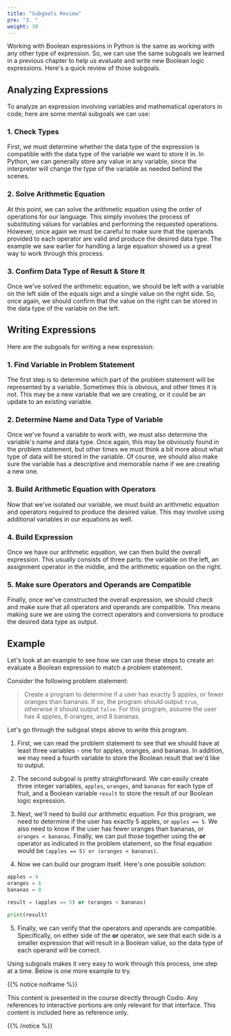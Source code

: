 ```yaml
---
title: "Subgoals Review"
pre: "3. "
weight: 30
---
```


Working with Boolean expressions in Python is the same as working with any other type of expression. So, we can use the same subgoals we learned in a previous chapter to help us evaluate and write new Boolean logic expressions. Here's a quick review of those subgoals.

## Analyzing Expressions

To analyze an expression involving variables and mathematical operators in code, here are some mental subgoals we can use:

### 1. Check Types

First, we must determine whether the data type of the expression is compatible with the data type of the variable we want to store it in. In Python, we can generally store any value in any variable, since the interpreter will change the type of the variable as needed behind the scenes.  

### 2. Solve Arithmetic Equation

At this point, we can solve the arithmetic equation using the order of operations for our language. This simply involves the process of substituting values for variables and performing the requested operations. However, once again we must be careful to make sure that the operands provided to each operator are valid and produce the desired data type. The example we saw earlier for handling a large equation showed us a great way to work through this process. 

### 3. Confirm Data Type of Result & Store It

Once we've solved the arithmetic equation, we should be left with a variable on the left side of the equals sign and a single value on the right side. So, once again, we should confirm that the value on the right can be stored in the data type of the variable on the left. 

## Writing Expressions

Here are the subgoals for writing a new expression:

### 1. Find Variable in Problem Statement

The first step is to determine which part of the problem statement will be represented by a variable. Sometimes this is obvious, and other times it is not. This may be a new variable that we are creating, or it could be an update to an existing variable. 

### 2. Determine Name and Data Type of Variable

Once we've found a variable to work with, we must also determine the variable's name and data type. Once again, this may be obviously found in the problem statement, but other times we must think a bit more about what type of data will be stored in the variable. Of course, we should also make sure the variable has a descriptive and memorable name if we are creating a new one. 

### 3. Build Arithmetic Equation with Operators

Now that we've isolated our variable, we must build an arithmetic equation and operators required to produce the desired value. This may involve using additional variables in our equations as well. 

### 4. Build Expression

Once we have our arithmetic equation, we can then build the overall expression. This usually consists of three parts: the variable on the left, an assignment operator in the middle, and the arithmetic equation on the right. 

### 5. Make sure Operators and Operands are Compatible

Finally, once we've constructed the overall expression, we should check and make sure that all operators and operands are compatible. This means making sure we are using the correct operators and conversions to produce the desired data type as output. 

## Example

Let's look at an example to see how we can use these steps to create an evaluate a Boolean expression to match a problem statement.

Consider the following problem statement:

> Create a program to determine if a user has exactly 5 apples, or fewer oranges than bananas. If so, the program should output `true`, otherwise it should output `false`. For this program, assume the user has 4 apples, 6 oranges, and 8 bananas. 

Let's go through the subgoal steps above to write this program. 

1. First, we can read the problem statement to see that we should have at least three variables - one for apples, oranges, and bananas. In addition, we may need a fourth variable to store the Boolean result that we'd like to output. 

2. The second subgoal is pretty straightforward. We can easily create three integer variables, `apples`, `oranges`, and `bananas` for each type of fruit, and a Boolean variable `result` to store the result of our Boolean logic expression.

3. Next, we'll need to build our arithmetic equation. For this program, we need to determine if the user has exactly 5 apples, or `apples == 5`. We also need to know if the user has fewer oranges than bananas, or `oranges < bananas`. Finally, we can put those together using the **or** operator as indicated in the problem statement, so the final equation would be `(apples == 5) or (oranges < bananas)`. 

4. Now we can build our program itself. Here's one possible solution:

```python
apples = 4
oranges = 6
bananas = 8

result = (apples == 5) or (oranges < bananas)

print(result)
```

5. Finally, we can verify that the operators and operands are compatible. Specifically, on either side of the **or** operator, we see that each side is a smaller expression that will result in a Boolean value, so the data type of each operand will be correct. 

Using subgoals makes it very easy to work through this process, one step at a time. Below is one more example to try. 

{{% notice noiframe %}}

This content is presented in the course directly through Codio. Any references to interactive portions are only relevant for that interface. This content is included here as reference only. 

{{% /notice %}}
